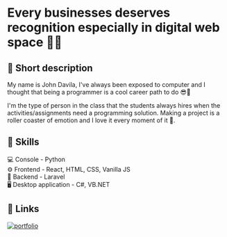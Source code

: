 # Every businesses deserves recognition especially in digital web space 🏤🚀 

## 🌱 Short description
My name is John Davila, I've always been exposed to computer and I thought that being a programmer is a cool career path to do 😎🧊  

I'm the type of person in the class that the students always hires when the activities/assignments need a programming solution. Making a project is a roller coaster of emotion and I love it every moment of it 📸.




##  💼 Skills

💻 Console - Python  
⚙️ Frontend - React, HTML, CSS, Vanilla JS  
🎨 Backend - Laravel  
🖥️ Desktop application - C#, VB.NET







## 🔗 Links
[![portfolio](https://img.shields.io/badge/my_portfolio-000?style=for-the-badge&logo=ko-fi&logoColor=white)](https://portfolio-five-neon-39.vercel.app/)
